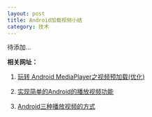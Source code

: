 ```yaml
---
layout: post
title: Android加载视频小结
category: 技术
---
```


待添加...

**相关网址：**

1. [玩转 Android MediaPlayer之视频预加载(优化)](http://blog.csdn.net/hellogv/article/details/7911293 "Markdown")

2. [实现简单的Android的播放视频功能](http://blog.csdn.net/cynhafa/article/details/6400050 "Markdown")

3. [ Android三种播放视频的方式](http://blog.csdn.net/itachi85/article/details/7216962 "Markdown")
